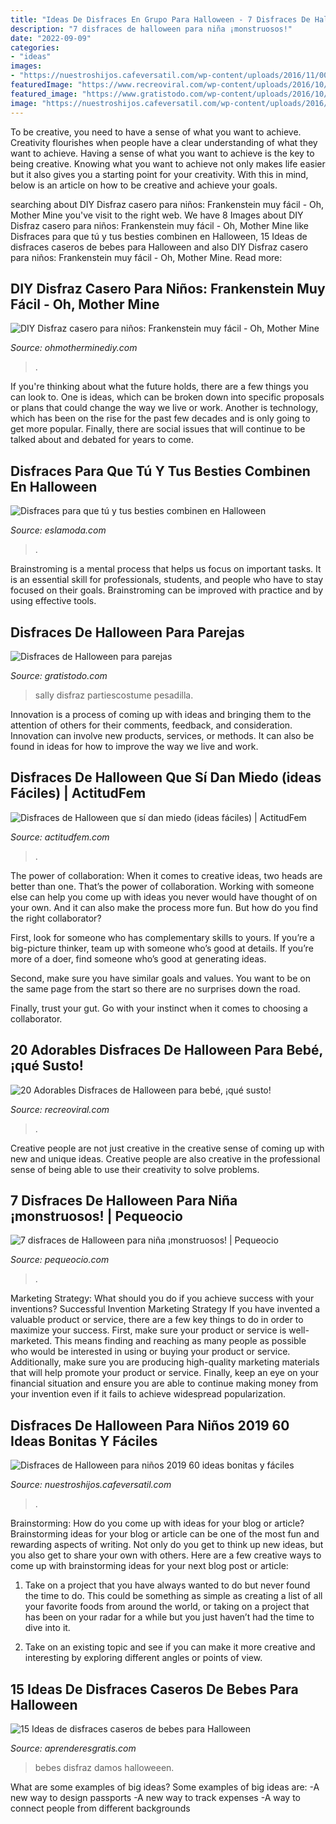 ```yaml
---
title: "Ideas De Disfraces En Grupo Para Halloween - 7 Disfraces De Halloween Para Niña ¡monstruosos!"
description: "7 disfraces de halloween para niña ¡monstruosos!"
date: "2022-09-09"
categories:
- "ideas"
images:
- "https://nuestroshijos.cafeversatil.com/wp-content/uploads/2016/11/004-53.jpg"
featuredImage: "https://www.recreoviral.com/wp-content/uploads/2016/10/DISFRACES-HALLOWEEN-BEBES-2016-3-525x700.jpg"
featured_image: "https://www.gratistodo.com/wp-content/uploads/2016/10/Disfraces-parejas-halloween-9-800x1143.jpg"
image: "https://nuestroshijos.cafeversatil.com/wp-content/uploads/2016/11/004-53.jpg"
---
```



To be creative, you need to have a sense of what you want to achieve.
Creativity flourishes when people have a clear understanding of what they want to achieve. Having a sense of what you want to achieve is the key to being creative. Knowing what you want to achieve not only makes life easier but it also gives you a starting point for your creativity. With this in mind, below is an article on how to be creative and achieve your goals.

	

		
searching about DIY Disfraz casero para niños: Frankenstein muy fácil - Oh, Mother Mine you've visit to the right web. We have 8 Images about DIY Disfraz casero para niños: Frankenstein muy fácil - Oh, Mother Mine like Disfraces para que tú y tus besties combinen en Halloween, 15 Ideas de disfraces caseros de bebes para Halloween and also DIY Disfraz casero para niños: Frankenstein muy fácil - Oh, Mother Mine. Read more:
		
    
## DIY Disfraz Casero Para Niños: Frankenstein Muy Fácil - Oh, Mother Mine

<img loading=lazy src="https://www.ohmotherminediy.com/wp-content/uploads/2017/10/diy-disfraz-casero-frankenstein-facil-halloween-03-1024x1536.jpg" onerror="this.onerror=null;this.src='https://tse4.mm.bing.net/th?id=OIP.leeQVMj36QUgnTam8GCjAgHaLH&amp;pid=15.1';" alt="DIY Disfraz casero para niños: Frankenstein muy fácil - Oh, Mother Mine">

_Source: ohmotherminediy.com_

>. 

	

If you're thinking about what the future holds, there are a few things you can look to. One is ideas, which can be broken down into specific proposals or plans that could change the way we live or work. Another is technology, which has been on the rise for the past few decades and is only going to get more popular. Finally, there are social issues that will continue to be talked about and debated for years to come.

    
## Disfraces Para Que Tú Y Tus Besties Combinen En Halloween

<img loading=lazy src="https://eslamoda.com/wp-content/uploads/sites/2/2017/10/monjas.jpg" onerror="this.onerror=null;this.src='https://tse4.mm.bing.net/th?id=OIP.5X5i-UdLxgRlYyg33CtLIgHaJ4&amp;pid=15.1';" alt="Disfraces para que tú y tus besties combinen en Halloween">

_Source: eslamoda.com_

>. 

	

Brainstroming is a mental process that helps us focus on important tasks. It is an essential skill for professionals, students, and people who have to stay focused on their goals. Brainstroming can be improved with practice and by using effective tools.

    
## Disfraces De Halloween Para Parejas

<img loading=lazy src="https://www.gratistodo.com/wp-content/uploads/2016/10/Disfraces-parejas-halloween-9-800x1143.jpg" onerror="this.onerror=null;this.src='https://tse2.mm.bing.net/th?id=OIP.MCkfLjlqCakLaRU1vBGI7AHaKl&amp;pid=15.1';" alt="Disfraces de Halloween para parejas">

_Source: gratistodo.com_

>sally disfraz partiescostume pesadilla. 

	

Innovation is a process of coming up with ideas and bringing them to the attention of others for their comments, feedback, and consideration. Innovation can involve new products, services, or methods. It can also be found in ideas for how to improve the way we live and work.

    
## Disfraces De Halloween Que Sí Dan Miedo (ideas Fáciles) | ActitudFem

<img loading=lazy src="https://cdn2.actitudfem.com/media/files/media/files/disfraces-que-dan-miedo-2_0.jpg" onerror="this.onerror=null;this.src='https://tse4.mm.bing.net/th?id=OIP.WdqmgXmuFhfNBzNw16VkgAHaJ4&amp;pid=15.1';" alt="Disfraces de Halloween que sí dan miedo (ideas fáciles) | ActitudFem">

_Source: actitudfem.com_

>. 

	

The power of collaboration:
When it comes to creative ideas, two heads are better than one. That’s the power of collaboration.
Working with someone else can help you come up with ideas you never would have thought of on your own. And it can also make the process more fun. But how do you find the right collaborator?

First, look for someone who has complementary skills to yours. If you’re a big-picture thinker, team up with someone who’s good at details. If you’re more of a doer, find someone who’s good at generating ideas.

Second, make sure you have similar goals and values. You want to be on the same page from the start so there are no surprises down the road.

Finally, trust your gut. Go with your instinct when it comes to choosing a collaborator.

    
## 20 Adorables Disfraces De Halloween Para Bebé, ¡qué Susto!

<img loading=lazy src="https://www.recreoviral.com/wp-content/uploads/2016/10/DISFRACES-HALLOWEEN-BEBES-2016-3-525x700.jpg" onerror="this.onerror=null;this.src='https://tse2.mm.bing.net/th?id=OIP.znL90gi0Pi7hQmUVjaPJiwHaJ4&amp;pid=15.1';" alt="20 Adorables Disfraces de Halloween para bebé, ¡qué susto!">

_Source: recreoviral.com_

>. 

	

Creative people are not just creative in the creative sense of coming up with new and unique ideas. Creative people are also creative in the professional sense of being able to use their creativity to solve problems.

    
## 7 Disfraces De Halloween Para Niña ¡monstruosos! | Pequeocio

<img loading=lazy src="https://www.pequeocio.com/wp-content/uploads/2014/10/disfraz-cruella-de-vil.jpg" onerror="this.onerror=null;this.src='https://tse1.mm.bing.net/th?id=OIP.JqO6h_tlRgbN4Zj5bGNzYQHaMt&amp;pid=15.1';" alt="7 disfraces de Halloween para niña ¡monstruosos! | Pequeocio">

_Source: pequeocio.com_

>. 

	

Marketing Strategy: What should you do if you achieve success with your inventions?
Successful Invention Marketing Strategy
If you have invented a valuable product or service, there are a few key things to do in order to maximize your success. First, make sure your product or service is well-marketed. This means finding and reaching as many people as possible who would be interested in using or buying your product or service. Additionally, make sure you are producing high-quality marketing materials that will help promote your product or service. Finally, keep an eye on your financial situation and ensure you are able to continue making money from your invention even if it fails to achieve widespread popularization.

    
## Disfraces De Halloween Para Niños 2019 60 Ideas Bonitas Y Fáciles

<img loading=lazy src="https://nuestroshijos.cafeversatil.com/wp-content/uploads/2016/11/004-53.jpg" onerror="this.onerror=null;this.src='https://tse4.mm.bing.net/th?id=OIP.z2rw_1Tu8TZO5VWx6uQeMwHaLJ&amp;pid=15.1';" alt="Disfraces de Halloween para niños 2019 60 ideas bonitas y fáciles">

_Source: nuestroshijos.cafeversatil.com_

>. 

	

Brainstorming: How do you come up with ideas for your blog or article?
Brainstorming ideas for your blog or article can be one of the most fun and rewarding aspects of writing. Not only do you get to think up new ideas, but you also get to share your own with others. Here are a few creative ways to come up with brainstorming ideas for your next blog post or article:
1. Take on a project that you have always wanted to do but never found the time to do. This could be something as simple as creating a list of all your favorite foods from around the world, or taking on a project that has been on your radar for a while but you just haven’t had the time to dive into it.

2. Take on an existing topic and see if you can make it more creative and interesting by exploring different angles or points of view.

    
## 15 Ideas De Disfraces Caseros De Bebes Para Halloween

<img loading=lazy src="http://www.aprenderesgratis.com/wp-content/uploads/2018/10/disfraz-bebe-halloween-murcielago.jpg" onerror="this.onerror=null;this.src='https://tse2.mm.bing.net/th?id=OIP.jQb_fCRjo54U91tyBJfaWgHaKK&amp;pid=15.1';" alt="15 Ideas de disfraces caseros de bebes para Halloween">

_Source: aprenderesgratis.com_

>bebes disfraz damos halloweeen. 

	

What are some examples of big ideas?
Some examples of big ideas are: 
-A new way to design passports 
-A new way to track expenses 
-A way to connect people from different backgrounds

